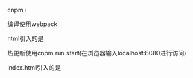 cnpm i

编译使用webpack

html引入的是<script src='./dest/bundel.min.js'></script>



热更新使用cnpm run start(在浏览器输入localhost:8080进行访问)

index.html引入的是<script src='bundel.min.js'></script>

